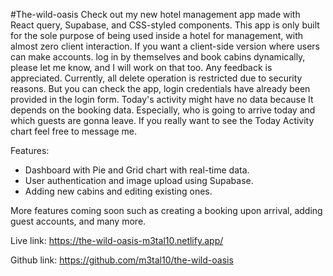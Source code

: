 
#The-wild-oasis
Check out my new hotel management app made with React query, Supabase, and CSS-styled components.
This app is only built for the sole purpose of being used inside a hotel for management, with almost zero client interaction.
If you want a client-side version where users can make accounts. log in by themselves and book cabins dynamically, please let me know, and I will work on that too. 
Any feedback is appreciated.
Currently, all delete operation is restricted due to security reasons. But you can check the app, login credentials have already been provided in the login form. Today's activity might have no data because It depends on the booking data. Especially, who is going to arrive today and which guests are gonna leave. If you really want to see the Today Activity chart feel free to message me.

Features:
* Dashboard with Pie and Grid chart with real-time data.
* User authentication and image upload using Supabase.
* Adding new cabins and editing existing ones.

More features coming soon such as creating a booking upon arrival, adding guest accounts, and many more.

Live link: https://the-wild-oasis-m3tal10.netlify.app/

Github link: https://github.com/m3tal10/the-wild-oasis
